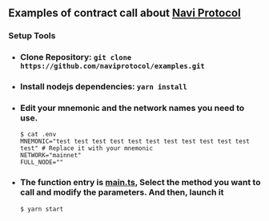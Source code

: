## Examples of contract call about [Navi Protocol](https://app.naviprotocol.io/)

### Setup Tools

-   ### Clone Repository: `git clone https://github.com/naviprotocol/examples.git`
-   ### Install nodejs dependencies: `yarn install`
-   ### Edit your mnemonic and the network names you need to use.
    ```
    $ cat .env
    MNEMONIC="test test test test test test test test test test test test" # Replace it with your mnemonic
    NETWORK="mainnet"
    FULL_NODE=""
    ```
-   ### The function entry is [main.ts](https://github.com/naviprotocol/examples/blob/main/main.ts#L178), Select the method you want to call and modify the parameters. And then, launch it
    ```
    $ yarn start
    ```
